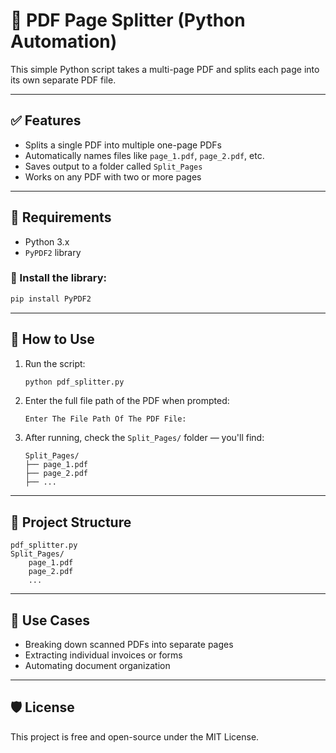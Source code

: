 # 📄 PDF Page Splitter (Python Automation)

This simple Python script takes a multi-page PDF and splits each page into its own separate PDF file.

---

## ✅ Features

- Splits a single PDF into multiple one-page PDFs
- Automatically names files like `page_1.pdf`, `page_2.pdf`, etc.
- Saves output to a folder called `Split_Pages`
- Works on any PDF with two or more pages

---

## 🧰 Requirements

- Python 3.x
- `PyPDF2` library

### 🔧 Install the library:
```bash
pip install PyPDF2
```

---

## 🚀 How to Use

1. Run the script:
   ```bash
   python pdf_splitter.py
   ```

2. Enter the full file path of the PDF when prompted:
   ```
   Enter The File Path Of The PDF File:
   ```

3. After running, check the `Split_Pages/` folder — you'll find:
   ```
   Split_Pages/
   ├── page_1.pdf
   ├── page_2.pdf
   ├── ...
   ```

---

## 📁 Project Structure

```
pdf_splitter.py
Split_Pages/
    page_1.pdf
    page_2.pdf
    ...
```

---

## 🧠 Use Cases

- Breaking down scanned PDFs into separate pages
- Extracting individual invoices or forms
- Automating document organization

---

## 🛡️ License

This project is free and open-source under the MIT License.
